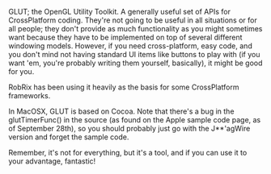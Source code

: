 

GLUT; the OpenGL Utility Toolkit. A generally useful set of APIs for CrossPlatform coding. They're not going to be useful in all situations or for all people; they don't provide as much functionality as you might sometimes want because they have to be implemented on top of several different windowing models. However, if you need cross-platform, easy code, and you don't mind not having standard UI items like buttons to play with (if you want 'em, you're probably writing them yourself, basically), it might be good for you.

RobRix has been using it heavily as the basis for some CrossPlatform frameworks.

In MacOSX, GLUT is based on Cocoa. Note that there's a bug in the glutTimerFunc() in the source (as found on the Apple sample code page, as of September 28th), so you should probably just go with the J**'agWire version and forget the sample code.

Remember, it's not for everything, but it's a tool, and if you can use it to your advantage, fantastic!
